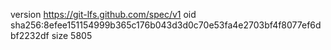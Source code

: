 version https://git-lfs.github.com/spec/v1
oid sha256:8efee151154999b365c176b043d3d0c70e53fa4e2703bf4f8077ef6dbf2232df
size 5805
